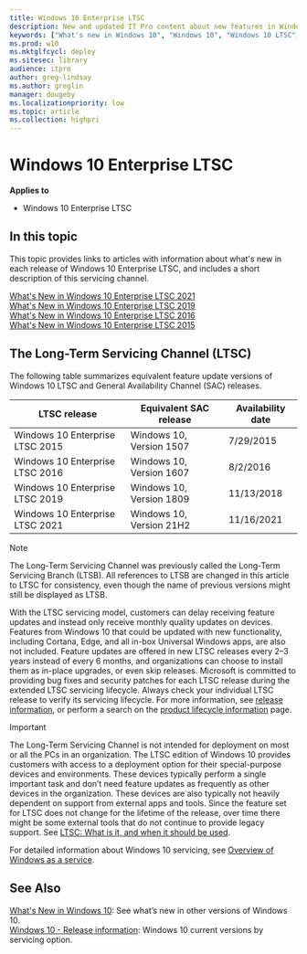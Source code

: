 ```yaml
---
title: Windows 10 Enterprise LTSC
description: New and updated IT Pro content about new features in Windows 10, LTSC (also known as Windows 10 LTSB).
keywords: ["What's new in Windows 10", "Windows 10", "Windows 10 LTSC", "Windows 10 LTSB"]
ms.prod: w10
ms.mktglfcycl: deploy
ms.sitesec: library
audience: itpro
author: greg-lindsay
ms.author: greglin
manager: dougeby
ms.localizationpriority: low
ms.topic: article
ms.collection: highpri
---
```


# Windows 10 Enterprise LTSC

**Applies to**
-   Windows 10 Enterprise LTSC

## In this topic

This topic provides links to articles with information about what's new in each release of Windows 10 Enterprise LTSC, and includes a short description of this servicing channel. 

[What's New in Windows 10 Enterprise LTSC 2021](whats-new-windows-10-2021.md)<br>
[What's New in Windows 10 Enterprise LTSC 2019](whats-new-windows-10-2019.md)<br>
[What's New in Windows 10 Enterprise LTSC 2016](whats-new-windows-10-2016.md)<br>
[What's New in Windows 10 Enterprise LTSC 2015](whats-new-windows-10-2015.md)

## The Long-Term Servicing Channel (LTSC)

The following table summarizes equivalent feature update versions of Windows 10 LTSC and General Availability Channel (SAC) releases.

| LTSC release | Equivalent SAC release | Availability date |
| --- | --- | --- |
| Windows 10 Enterprise LTSC 2015  | Windows 10, Version 1507 | 7/29/2015 |
| Windows 10 Enterprise LTSC 2016  | Windows 10, Version 1607 | 8/2/2016 |
| Windows 10 Enterprise LTSC 2019  | Windows 10, Version 1809 | 11/13/2018 |
| Windows 10 Enterprise LTSC 2021  | Windows 10, Version 21H2 | 11/16/2021 |

> [!NOTE]
> The Long-Term Servicing Channel was previously called the Long-Term Servicing Branch (LTSB). All references to LTSB are changed in this article to LTSC for consistency, even though the name of previous versions might still be displayed as LTSB.

With the LTSC servicing model, customers can delay receiving feature updates and instead only receive monthly quality updates on devices. Features from Windows 10 that could be updated with new functionality, including Cortana, Edge, and all in-box Universal Windows apps, are also not included. Feature updates are offered in new LTSC releases every 2–3 years instead of every 6 months, and organizations can choose to install them as in-place upgrades, or even skip releases. Microsoft is committed to providing bug fixes and security patches for each LTSC release during the extended LTSC servicing lifecycle. Always check your individual LTSC release to verify its servicing lifecycle. For more information, see [release information](/windows/release-health/release-information), or perform a search on the [product lifecycle information](/lifecycle/products/) page.

> [!IMPORTANT]
> The Long-Term Servicing Channel is not intended for deployment on most or all the PCs in an organization. The LTSC edition of Windows 10 provides customers with access to a deployment option for their special-purpose devices and environments. These devices typically perform a single important task and don’t need feature updates as frequently as other devices in the organization. These devices are also typically not heavily dependent on support from external apps and tools. Since the feature set for LTSC does not change for the lifetime of the release, over time there might be some external tools that do not continue to provide legacy support. See [LTSC: What is it, and when it should be used](https://techcommunity.microsoft.com/t5/Windows-IT-Pro-Blog/LTSC-What-is-it-and-when-should-it-be-used/ba-p/293181).
 
For detailed information about Windows 10 servicing, see [Overview of Windows as a service](/windows/deployment/update/waas-overview).

## See Also

[What's New in Windows 10](../index.yml): See what’s new in other versions of Windows 10.<br>
[Windows 10 - Release information](/windows/release-health/release-information): Windows 10 current versions by servicing option.
